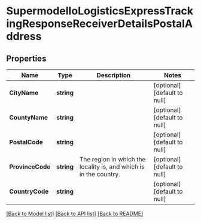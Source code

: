 # SupermodelIoLogisticsExpressTrackingResponseReceiverDetailsPostalAddress

## Properties
Name | Type | Description | Notes
------------ | ------------- | ------------- | -------------
**CityName** | **string** |  | [optional] [default to null]
**CountyName** | **string** |  | [optional] [default to null]
**PostalCode** | **string** |  | [optional] [default to null]
**ProvinceCode** | **string** | The region in which the locality is, and which is in the country. | [optional] [default to null]
**CountryCode** | **string** |  | [optional] [default to null]

[[Back to Model list]](../README.md#documentation-for-models) [[Back to API list]](../README.md#documentation-for-api-endpoints) [[Back to README]](../README.md)

